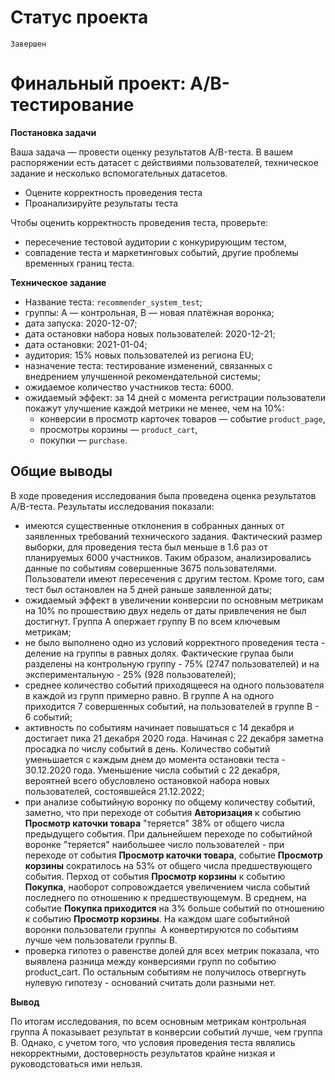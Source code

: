 # Статус проекта

`Завершен`

# Финальный проект: A/B-тестирование

**Постановка задачи**

Ваша задача — провести оценку результатов A/B-теста. В вашем распоряжении есть датасет с действиями пользователей, техническое задание и несколько вспомогательных датасетов.

- Оцените корректность проведения теста
- Проанализируйте результаты теста

Чтобы оценить корректность проведения теста, проверьте:

- пересечение тестовой аудитории с конкурирующим тестом,
- совпадение теста и маркетинговых событий, другие проблемы временных границ теста.

**Техническое задание**
- Название теста: `recommender_system_test`;
- группы: А — контрольная, B — новая платёжная воронка;
- дата запуска: 2020-12-07;
- дата остановки набора новых пользователей: 2020-12-21;
- дата остановки: 2021-01-04;
- аудитория: 15% новых пользователей из региона EU;
- назначение теста: тестирование изменений, связанных с внедрением улучшенной рекомендательной системы;
- ожидаемое количество участников теста: 6000.
- ожидаемый эффект: за 14 дней с момента регистрации пользователи покажут улучшение каждой метрики не менее, чем на 10%:
    - конверсии в просмотр карточек товаров — событие `product_page`,
    - просмотры корзины — `product_cart`,
    - покупки — `purchase`.

## Общие выводы
  В ходе проведения исследования была проведена оценка результатов A/B-теста. Результаты исследования показали:
- имеются существенные отклонения в собранных данных от заявленных требований технического задания. Фактический размер выборки, для проведения теста был меньше в 1.6 раз от планируемых 6000 участников. Таким образом, анализировались данные по событиям совершенные 3675 пользователями. Пользователи имеют пересечения с другим тестом. Кроме того, сам тест был остановлен на 5 дней раньше заявленной даты;
- ожидаемый эффект в увеличении конверсии по основным метрикам на 10% по прошествию двух недель от даты привлечения не был достигнут. Группа A опержает группу B по всем ключевым метрикам; 
- не было выполнено одно из условий корректного проведения теста - деление на группы в равных долях. Фактические групаа были разделены на контрольную группу - 75% (2747 пользователей) и на экспериментальную - 25% (928 пользователей);
- среднее количество событий приходящееся на одного пользователя в каждой из групп примерно равно. В группе A на одного приходится 7 совершенных событий, на пользователей в группе B - 6 событий;
- активность по событиям начинает повышаться с 14 декабря и достигает пика 21 декабря 2020 года. Начиная с 22 декабря заметна просадка по числу событий в день. Количество событий уменьшается с каждым днем до момента остановки теста - 30.12.2020 года. Уменьшение числа событий с 22 декабря, вероятней всего обусловлено остановкой набора новых пользователей, состоявшейся 21.12.2022;
- при анализе событийную воронку по общему количеству событий, заметно, что при переходе от события **Авторизация** к событию **Просмотр каточки товара** "теряется" 38% от общего числа предыдущего события. При дальнейшем переходе по событийной воронке "теряется" наибольшее число пользователей - при переходе от события **Просмотр каточки товара**, событие **Просмотр корзины** сократилось на 53% от общего числа предшествующего события. Перход от события **Просмотр корзины** к событию **Покупка**, наоборот сопровождается увеличением числа событий последнего по отношению к предшествующемум. В среднем, на событие **Покупка приходится** на 3% больше событий по отношению к событию **Просмотр корзины**. На каждом шаге событийной воронки пользователи группы  A конвертируются по событиям лучше чем пользователи группы B.
- проверка гипотез о равенстве долей для всех метрик показала, что выявлена разница между конверсиями групп по событию product_cart. По остальным событиям не получилось отвергнуть нулевую гипотезу - оснований считать доли разными нет.

**Вывод**

По итогам исследования, по всем основным метрикам контрольная группа A показывает результат в конверсии событий лучше, чем группа B. Однако, с учетом того, что условия проведения теста являлись некорректными, достоверность результатов крайне низкая и руководстоваться ими нельзя.
